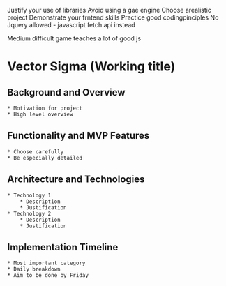 Justify your use of libraries
Avoid using a gae engine
Choose arealistic project
Demonstrate your frntend skills
Practice good codingpinciples
No Jquery allowed - javascript fetch api instead

Medium difficult game teaches a lot of good js

# Vector Sigma (Working title)
## Background and Overview
    * Motivation for project
    * High level overview
## Functionality and MVP Features
    * Choose carefully
    * Be especially detailed
## Architecture and Technologies
    * Technology 1
        * Description
        * Justification
    * Technology 2
        * Description
        * Justification
    
## Implementation Timeline
    * Most important category
    * Daily breakdown
    * Aim to be done by Friday

